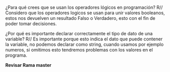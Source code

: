 ¿Para qué crees que se usan los operadores lógicos en programación?
R// Considero que los operadores logicos se usan para unir valores booleanos, estos nos devuelven un resultado Falso o Verdadero, esto con el fin de poder tomar decisiones.

¿Por qué es importante declarar correctamente el tipo de dato de una variable?
R// Es importante porque esto indica el dato que puede contener la variable, no podemos declarar como string, cuando usamos por ejemplo numeros, si omitimos esto tendremos problemas con los valores en el programa.

**Revisar Rama master**
